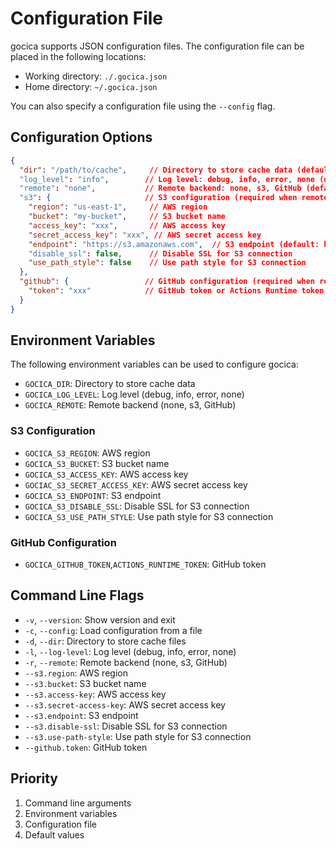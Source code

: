 # Configuration File

gocica supports JSON configuration files. The configuration file can be placed in the following locations:

- Working directory: `./.gocica.json`
- Home directory: `~/.gocica.json`

You can also specify a configuration file using the `--config` flag.

## Configuration Options

```json
{
  "dir": "/path/to/cache",     // Directory to store cache data (default: OS-specific cache directory)
  "log_level": "info",        // Log level: debug, info, error, none (default: info)
  "remote": "none",           // Remote backend: none, s3, GitHub (default: none)
  "s3": {                     // S3 configuration (required when remote=s3)
    "region": "us-east-1",     // AWS region
    "bucket": "my-bucket",     // S3 bucket name
    "access_key": "xxx",       // AWS access key
    "secret_access_key": "xxx", // AWS secret access key
    "endpoint": "https://s3.amazonaws.com",  // S3 endpoint (default: https://s3.amazonaws.com)
    "disable_ssl": false,      // Disable SSL for S3 connection
    "use_path_style": false    // Use path style for S3 connection
  },
  "github": {                 // GitHub configuration (required when remote=GitHub)
    "token": "xxx"            // GitHub token or Actions Runtime token
  }
}
```

## Environment Variables

The following environment variables can be used to configure gocica:

- `GOCICA_DIR`: Directory to store cache data
- `GOCICA_LOG_LEVEL`: Log level (debug, info, error, none)
- `GOCICA_REMOTE`: Remote backend (none, s3, GitHub)

### S3 Configuration
- `GOCICA_S3_REGION`: AWS region
- `GOCICA_S3_BUCKET`: S3 bucket name
- `GOCICA_S3_ACCESS_KEY`: AWS access key
- `GOCIAC_S3_SECRET_ACCESS_KEY`: AWS secret access key
- `GOCICA_S3_ENDPOINT`: S3 endpoint
- `GOCICA_S3_DISABLE_SSL`: Disable SSL for S3 connection
- `GOCICA_S3_USE_PATH_STYLE`: Use path style for S3 connection

### GitHub Configuration
- `GOCICA_GITHUB_TOKEN`,`ACTIONS_RUNTIME_TOKEN`: GitHub token

## Command Line Flags

- `-v`, `--version`: Show version and exit
- `-c`, `--config`: Load configuration from a file
- `-d`, `--dir`: Directory to store cache files
- `-l`, `--log-level`: Log level (debug, info, error, none)
- `-r`, `--remote`: Remote backend (none, s3, GitHub)
- `--s3.region`: AWS region
- `--s3.bucket`: S3 bucket name
- `--s3.access-key`: AWS access key
- `--s3.secret-access-key`: AWS secret access key
- `--s3.endpoint`: S3 endpoint
- `--s3.disable-ssl`: Disable SSL for S3 connection
- `--s3.use-path-style`: Use path style for S3 connection
- `--github.token`: GitHub token

## Priority

1. Command line arguments
2. Environment variables
3. Configuration file
4. Default values